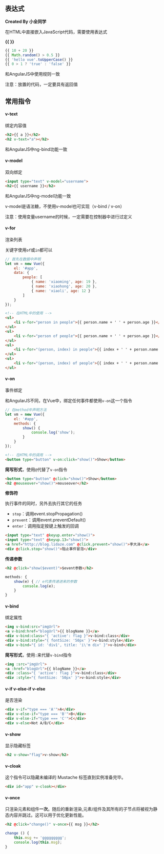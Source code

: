 ## 表达式

**Created By 小全同学**

在HTML中直接嵌入JavaScript代码，需要使用表达式

**{{  }}**

```javascript
{{ 10 + 20 }}
{{ Math.random() > 0.5 }}
{{ 'hello vue'.toUpperCase() }}
{{ 0 > 1 ? 'true' : 'false' }}
```

和AngularJS中使用规则一致

注意：放置的代码，一定要具有返回值



## 常用指令

#### v-text 

绑定内容值

```html
<h2>{{ a }}</h2>
<h2 v-text="a"></h2>
```

和AngularJS中ng-bind功能一致



#### v-model

双向绑定

```html
<input type="text" v-model="username">
<h2>{{ username }}</h2>
```

和AngularJS中ng-model功能一致

v-model是语法糖，不使用v-model也可实现（v-bind / v-on）

注意：使用变量username的时候，一定需要在控制器中进行过定义



#### v-for

渲染列表

关键字使用`of`或`in`都可以

```javascript
// 首先在数据中声明
let vm = new Vue({
    el: '#app',
    data: {
        people: [
            { name: 'xiaoming', age: 19 },
            { name: 'xiaohong', age: 20 },
            { name: 'xiaoli', age: 12 }
        ]
    }
});
```

```html
<!-- 在HTML中的使用 -->
<ul>
    <li v-for="person in people">{{ person.name + ' ' + person.age }}</li>
</ul>
<ul>
    <li v-for="person of people">{{ person.name + ' ' + person.age }}</li>
</ul>
<ul>
    <li v-for="(person, index) in people">{{ index + ' ' + person.name + ' ' + person.age }}</li>
</ul>
<ul>
    <li v-for="(person, index) of people">{{ index + ' ' + person.name + ' ' + person.age }}</li>
</ul>
```



#### v-on

事件绑定

和AngularJS不同，在Vue中，绑定任何事件都使用`v-on`这一个指令

```javascript
// 在method中声明方法
let vm = new Vue({
    el: '#app',
    methods: {
        show() {
            console.log('show');
        }
    }
});
```

```html
<!-- 在HTML中的调用 -->
<button type="button" v-on:click="show()">Show</button>
```

**简写形式**，使用`@`代替了`v-on`指令

```html
<button type="button" @click="show()">Show</button>
<h2 @mouseover="show()">mouseover</h2>
```

**修饰符**

执行事件的同时，另外去执行其它的任务

*   `stop`：调用event.stopPropagation()
*   `prevent`：调用event.preventDefault()
*   `enter`：调用指定按键上触发的回调

```html
<input type="text" @keyup.enter="show()">
<input type="text" @keyup.13="show()">
<a href="http://blog.lidaze.com" @click.prevent="show()">李大泽</a>
<div @click.stop="show()">阻止事件冒泡</div>
```

**传递参数**

```html
<h2 @click="show($event)">$event参数</h2>
```

```javascript
methods: {
    show(e) { // e代表传递进来的参数
        console.log(e);
    }
}
```



#### v-bind

绑定属性

```html
<img v-bind:src="imgUrl">
<a v-bind:href="blogUrl">{{ blogName }}</a>
<div v-bind:class="{ 'active': flag }">v-bind:class</div>
<div v-bind:style="{ fontSize: '50px' }">v-bind:style</div>
<div v-bind="{ id: 'div1', title: 'i\'m div' }">v-bind</div>
```

**简写形式**，使用`:`来代替`v-bind`指令

```html
<img :src="imgUrl">
<a :href="blogUrl">{{ blogName }}</a>
<div :class="{ 'active': flag }">v-bind:class</div>
<div :style="{ fontSize: '50px' }">v-bind:style</div>
```



#### v-if  v-else-if  v-else

是否渲染

```html
<div v-if="type === 'A'">A</div>
<div v-else-if="type === 'B'">B</div>
<div v-else-if="type === 'C'">C</div>
<div v-else>Not A/B/C</div>
```



#### v-show 

显示隐藏标签

```html
<h2 v-show="flag">v-show</h2>
```



#### v-cloak

这个指令可以隐藏未编译的 Mustache 标签直到实例准备完毕。

```html
<div id="app" v-cloak></div>
```



#### v-once

只渲染元素和组件**一次**。随后的重新渲染,元素/组件及其所有的子节点将被视为静态内容并跳过。这可以用于优化更新性能。

```html
<h2 @click="change()" v-once>{{ msg }}</h2>
```

```javascript
change () {
    this.msg += 'ggggggggg';
    console.log(this.msg);
}
```



